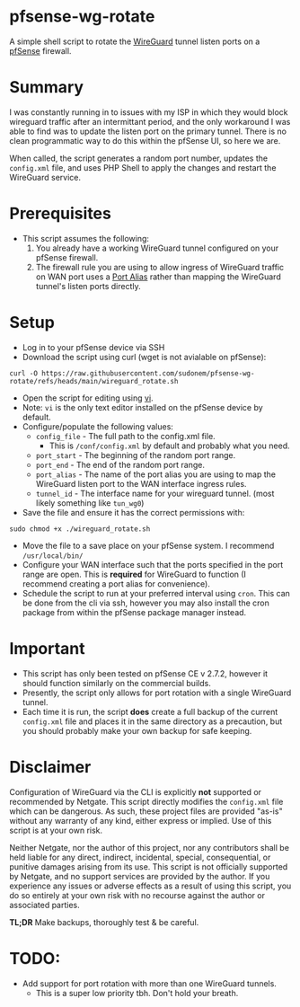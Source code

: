 # pfsense-wg-rotate
A simple shell script to rotate the [WireGuard](https://docs.netgate.com/pfsense/en/latest/vpn/wireguard/index.html) tunnel listen ports on a [pfSense](https://pfsense.org) firewall.

# Summary
I was constantly running in to issues with my ISP in which they would block wireguard traffic after an intermittant period, and the only workaround I was able to find was to update the listen port on the primary tunnel. There is no clean programmatic way to do this within the pfSense UI, so here we are.

When called, the script generates a random port number, updates the `config.xml` file, and uses PHP Shell to apply the changes and restart the WireGuard service.

# Prerequisites
- This script assumes the  following:
  1. You already have a working WireGuard tunnel configured on your pfSense firewall.
  2. The firewall rule you are using to allow ingress of WireGuard traffic on WAN port uses a [Port Alias](https://docs.netgate.com/pfsense/en/latest/firewall/aliases.html#port-aliases) rather than mapping the WireGuard tunnel's listen ports directly.

# Setup
- Log in to your pfSense device via SSH
- Download the script using curl (wget is not avialable on pfSense):
```
curl -O https://raw.githubusercontent.com/sudonem/pfsense-wg-rotate/refs/heads/main/wireguard_rotate.sh

```
  - Open the script for editing using [vi](https://www.thegeekdiary.com/basic-vi-commands-cheat-sheet/).
  - Note: `vi` is the only text editor installed on the pfSense device by default.
- Configure/populate the following values:
  - `config_file` - The full path to the config.xml file.
    - This is `/conf/config.xml` by default and probably what you need.
  - `port_start` - The beginning of the random port range.
  - `port_end` - The end of the random port range.
  - `port_alias` - The name of the port alias you are using to map the WireGuard listen port to the WAN interface ingress rules.
  - `tunnel_id` - The interface name for your wireguard tunnel. (most likely something like `tun_wg0`)
- Save the file and ensure it has the correct permissions with:
```
sudo chmod +x ./wireguard_rotate.sh
```
- Move the file to a save place on your pfSense system. I recommend `/usr/local/bin/`
- Configure your WAN interface such that the ports specified in the port range are open. This is **required** for WireGuard to function (I recommend creating a port alias for convenience).
- Schedule the script to run at your preferred interval using `cron`. This can be done from the cli via ssh, however you may also install the cron package from within the pfSense package manager instead.

# Important
- This script has only been tested on pfSense CE v 2.7.2, however it should function similarly on the commercial builds.
- Presently, the script only allows for port rotation with a single WireGuard tunnel.
- Each time it is run, the script **does** create a full backup of the current `config.xml` file and places it in the same directory as a precaution, but you should probably make your own backup for safe keeping.

# Disclaimer
Configuration of WireGuard via the CLI is explicitly **not** supported or recommended by Netgate. This script directly modifies the `config.xml` file which can be dangerous. As such, these project files are provided "as-is" without any warranty of any kind, either express or implied. Use of this script is at your own risk.

Neither Netgate, nor the author of this project, nor any contributors shall be held liable for any direct, indirect, incidental, special, consequential, or punitive damages arising from its use. This script is not officially supported by Netgate, and no support services are provided by the author. If you experience any issues or adverse effects as a result of using this script, you do so entirely at your own risk with no recourse against the author or associated parties.

**TL;DR** Make backups, thoroughly test & be careful.

# TODO:
- Add support for port rotation with more than one WireGuard tunnels.
  - This is a super low priority tbh. Don't hold your breath.
